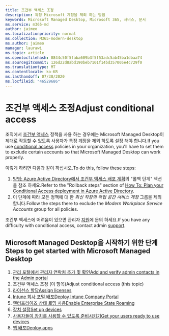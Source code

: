 ```yaml
---
title: 조건부 액세스 조정
description: 특정 Microsoft 계정을 제외 하는 방법
keywords: Microsoft Managed Desktop, Microsoft 365, 서비스, 문서
ms.service: m365-md
author: jaimeo
ms.localizationpriority: normal
ms.collection: M365-modern-desktop
ms.author: jaimeo
manager: laurawi
ms.topic: article
ms.openlocfilehash: 8844c50f5faba609b3f5f53adc5ab45ba1dbaa74
ms.sourcegitcommit: 126d22d8abd190beb7101f14bd357005e4c729f0
ms.translationtype: MT
ms.contentlocale: ko-KR
ms.lasthandoff: 07/30/2020
ms.locfileid: "46529686"
---
```

# <a name="adjust-conditional-access"></a><span data-ttu-id="0999b-104">조건부 액세스 조정</span><span class="sxs-lookup"><span data-stu-id="0999b-104">Adjust conditional access</span></span>

<span data-ttu-id="0999b-105">조직에서 [조건부 액세스](https://docs.microsoft.com/azure/active-directory/conditional-access/overview) 정책을 사용 하는 경우에는 Microsoft Managed Desktop이 제대로 작동할 수 있도록 사용자가 특정 계정을 제외 하도록 설정 해야 합니다.</span><span class="sxs-lookup"><span data-stu-id="0999b-105">If you use [conditional access](https://docs.microsoft.com/azure/active-directory/conditional-access/overview) policies in your organization, you'll have to set them to exclude certain accounts so that Microsoft Managed Desktop can work properly.</span></span>

<span data-ttu-id="0999b-106">이렇게 하려면 다음과 같이 하십시오.</span><span class="sxs-lookup"><span data-stu-id="0999b-106">To do this, follow these steps:</span></span>

1. <span data-ttu-id="0999b-107">[방법: Azure Active Directory에서 조건부 액세스 배포 계획](https://docs.microsoft.com/azure/active-directory/conditional-access/plan-conditional-access#rollback-steps)의 "롤백 단계" 섹션을 참조 하세요.</span><span class="sxs-lookup"><span data-stu-id="0999b-107">Refer to the "Rollback steps" section of [How To: Plan your Conditional Access deployment in Azure Active Directory](https://docs.microsoft.com/azure/active-directory/conditional-access/plan-conditional-access#rollback-steps).</span></span>
2. <span data-ttu-id="0999b-108">이 단계에 따라 모든 정책에 대 한 *최신 직장의 작업 공간 서비스 계정* 그룹을 제외 합니다.</span><span class="sxs-lookup"><span data-stu-id="0999b-108">Follow the steps there to exclude the *Modern Workplace Service Accounts* group for all policies.</span></span>


<span data-ttu-id="0999b-109">조건부 액세스에 어려움이 있으면 관리자 [지원](../working-with-managed-desktop/admin-support.md)에 문의 하세요.</span><span class="sxs-lookup"><span data-stu-id="0999b-109">If you have any difficulty with conditional access, contact admin [support](../working-with-managed-desktop/admin-support.md).</span></span>

## <a name="steps-to-get-started-with-microsoft-managed-desktop"></a><span data-ttu-id="0999b-110">Microsoft Managed Desktop을 시작하기 위한 단계</span><span class="sxs-lookup"><span data-stu-id="0999b-110">Steps to get started with Microsoft Managed Desktop</span></span>

1. [<span data-ttu-id="0999b-111">관리 포털에서 관리자 연락처 추가 및 확인</span><span class="sxs-lookup"><span data-stu-id="0999b-111">Add and verify admin contacts in the Admin portal</span></span>](add-admin-contacts.md)
2. <span data-ttu-id="0999b-112">조건부 액세스 조정 (이 항목)</span><span class="sxs-lookup"><span data-stu-id="0999b-112">Adjust conditional access (this topic)</span></span>
3. [<span data-ttu-id="0999b-113">라이선스 할당</span><span class="sxs-lookup"><span data-stu-id="0999b-113">Assign licenses</span></span>](assign-licenses.md)
4. [<span data-ttu-id="0999b-114">Intune 회사 포털 배포</span><span class="sxs-lookup"><span data-stu-id="0999b-114">Deploy Intune Company Portal</span></span>](company-portal.md)
5. [<span data-ttu-id="0999b-115">엔터프라이즈 상태 로밍 사용</span><span class="sxs-lookup"><span data-stu-id="0999b-115">Enable Enterprise State Roaming</span></span>](enterprise-state-roaming.md)
6. [<span data-ttu-id="0999b-116">장치 설정</span><span class="sxs-lookup"><span data-stu-id="0999b-116">Set up devices</span></span>](set-up-devices.md)
7. [<span data-ttu-id="0999b-117">사용자들이 장치를 사용할 수 있도록 준비시키기</span><span class="sxs-lookup"><span data-stu-id="0999b-117">Get your users ready to use devices</span></span>](get-started-devices.md)
8. [<span data-ttu-id="0999b-118">앱 배포</span><span class="sxs-lookup"><span data-stu-id="0999b-118">Deploy apps</span></span>](deploy-apps.md)
